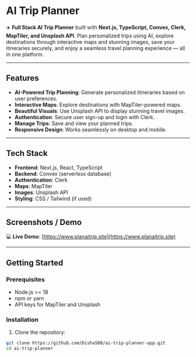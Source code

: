 # AI Trip Planner

✈️ **Full Stack AI Trip Planner** built with **Next.js, TypeScript, Convex, Clerk, MapTiler, and Unsplash API**. Plan personalized trips using AI, explore destinations through interactive maps and stunning images, save your itineraries securely, and enjoy a seamless travel planning experience — all in one platform.  

---

## Features

- **AI-Powered Trip Planning**: Generate personalized itineraries based on user preferences.  
- **Interactive Maps**: Explore destinations with MapTiler-powered maps.  
- **Beautiful Visuals**: Use Unsplash API to display stunning travel images.  
- **Authentication**: Secure user sign-up and login with Clerk.  
- **Manage Trips**: Save and view your planned trips.  
- **Responsive Design**: Works seamlessly on desktop and mobile.  

---

## Tech Stack

- **Frontend**: Next.js, React, TypeScript  
- **Backend**: Convex (serverless database)  
- **Authentication**: Clerk  
- **Maps**: MapTiler  
- **Images**: Unsplash API  
- **Styling**: CSS / Tailwind (if used)  

---

## Screenshots / Demo

💻 **Live Demo**: [https://www.planaitrip.site](https://www.planaitrip.site)  

---

## Getting Started

### Prerequisites

- Node.js >= 18  
- npm or yarn  
- API keys for MapTiler and Unsplash  

### Installation

1. Clone the repository:
```bash
git clone https://github.com/DishaS08/ai-trip-planner-app.git
cd ai-trip-planner
